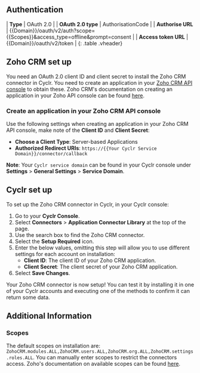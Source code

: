 <section class="authentication" markdown="1">

## Authentication

| **Type** | OAuth 2.0 |
| **OAuth 2.0 type** | AuthorisationCode |
| **Authorise URL** | {{Domain}}/oauth/v2/auth?scope={{Scopes}}&access_type=offline&prompt=consent |
| **Access token URL** | {{Domain}}/oauth/v2/token |
{: .table .vheader}

</section>

<section class="zoho-crm-set-up" markdown="1">

## Zoho CRM set up

You need an OAuth 2.0 client ID and client secret to install the Zoho CRM connector in Cyclr. You need to create an application in your [Zoho CRM API console](https://accounts.zoho.com/developerconsole) to obtain these. Zoho CRM's documentation on creating an application in your Zoho API console can be found [here](https://www.zoho.com/accounts/protocol/oauth-setup.html).

<div class="create-a-client-in-your-zoho-crm-api-console" markdown="1">

### Create an application in your Zoho CRM API console

Use the following settings when creating an application in your Zoho CRM API console, make note of the **Client ID** and **Client Secret**:

-   **Choose a Client Type**: Server-based Applications
-   **Authorized Redirect URIs**: `https://{{Your Cyclr Service Domain}}/connector/callback`

**Note**: Your `Cyclr service domain` can be found in your Cyclr console under **Settings** > **General Settings** > **Service Domain**.

</div>

<section class="cyclr-set-up" markdown="1">

## Cyclr set up

To set up the Zoho CRM connector in Cyclr, in your Cyclr console:

1. Go to your **Cyclr Console**.
2. Select **Connectors** > **Application Connector Library** at the top of the page.
3. Use the search box to find the Zoho CRM connector.
4. Select the **Setup Required** icon.
5. Enter the below values, omitting this step will allow you to use different settings for each account on installation:
    - **Client ID**: The client ID of your Zoho CRM application.
    - **Client Secret**: The client secret of your Zoho CRM application.
6. Select **Save Changes**.

Your Zoho CRM connector is now setup! You can test it by installing it in one of your Cyclr accounts and executing one of the methods to confirm it can return some data.

</section>

<div section="additional-information" markdown="1">

## Additional Information

<div class="scopes" markdown="1">

### Scopes

The default scopes on installation are: `ZohoCRM.modules.ALL,ZohoCRM.users.ALL,ZohoCRM.org.ALL,ZohoCRM.settings.roles.ALL`. You can manually enter scopes to restrict the connectors access. Zoho's documentation on available scopes can be found [here](https://www.zoho.com/crm/developer/docs/api/v2/scopes.html).

</div>

</section>

